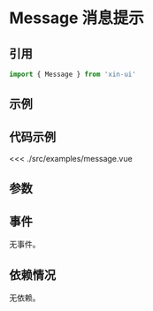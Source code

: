 # Message 消息提示

## 引用
```js
import { Message } from 'xin-ui'
```

## 示例
<example-message/>

## 代码示例
<<< ./src/examples/message.vue

## 参数

## 事件

无事件。

## 依赖情况

无依赖。






